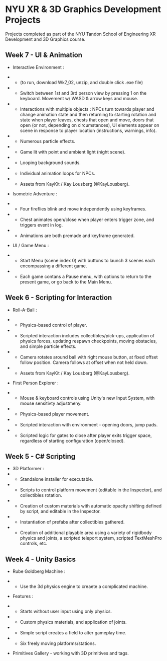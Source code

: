 # NYU XR & 3D Graphics Development Projects
 Projects completed as part of the NYU Tandon School of Engineering XR Development and 3D Graphics course.
 
 ## Week 7 - UI & Animation
 - Interactive Environment : 
 - - (to run, download Wk7_02, unzip, and double click .exe file)
 - - Switch between 1st and 3rd person view by pressing 1 on the keyboard. Movement w/ WASD & arrow keys and mouse.
 - - Interactions with multiple objects : NPCs turn towards player and change animation state and then returning to starting rotation and state when player leaves, chests that open and move, doors that open (or not, depending on circumstances), UI elements appear on scene in response to player location (instructions, warnings, info).
 - - Numerous particle effects.
 - - Game lit with point and ambient light (night scene).
 - - Looping background sounds.
 - - Individual animation loops for NPCs.
 - - Assets from KayKit / Kay Lousberg (@KayLousberg).
 
 - Isometric Adventure :
 - - Four fireflies blink and move independently using keyframes.
 - - Chest animates open/close when player enters trigger zone, and triggers event in log.
 - - Animations are both premade and keyframe generated.
 
- UI / Game Menu :
- - Start Menu (scene index 0) with buttons to launch 3 scenes each encompassing a different game.
- - Each game contans a Pause menu, with options to return to the present game, or go back to the Main Menu.
 
## Week 6 - Scripting for Interaction
- Roll-A-Ball :
- - Physics-based control of player. 
- - Scripted interaction includes collectibles/pick-ups, application of physics forces, updating respawn checkpoints, moving obstacles, and simple particle effects.
- - Camera rotates around ball with right mouse button, at fixed offset follow position. Camera follows at offset when not held down.
- - Assets from KayKit / Kay Lousberg (@KayLousberg).

- First Person Explorer :
- - Mouse & keyboard controls using Unity's new Input System, with mouse sensitivty adjustmeny.
- - Physics-based player movement.
- - Scripted interaction with environment - opening doors, jump pads.
- - Scripted logic for gates to close after player exits trigger space, regardless of starting configuration (open/closed).

## Week 5 - C# Scripting 
- 3D Platformer :
- - Standalone installer for executable.
- - Scripts to control platform movement (editable in the Inspector), and collectibles rotation. 
- - Creation of custom materials with automatic opacity shifting defined by script, and editable in the Inspector. 
- - Instantiation of prefabs after collectibles gathered. 
- - Creation of additional playable area using a variety of rigidbody physics and joints, a scripted teleport system, scripted TextMeshPro controls, etc. 

## Week 4 - Unity Basics
- Rube Goldberg Machine :
- - Use the 3d physics engine to creaete a complicated machine. 
- Features : 
- - Starts without user input using only physics. 
- - Custom physics materials, and application of joints. 
- - Simple script creates a field to alter gameplay time. 
- - Six freely moving platforms/stations. 

- Primitives Gallery - working with 3D primitives and tags.
